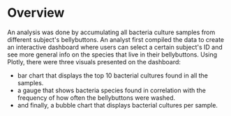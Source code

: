 # Overview
An analysis was done by accumulating all bacteria culture samples from different subject's bellybuttons. 
An analyst first compiled the data to create an interactive dashboard where users can select a certain subject's ID and see more general info on the species that live in their bellybuttons. 
Using Plotly, there were three visuals presented on the dashboard:
- bar chart that displays the top 10 bacterial cultures found in all the samples.
- a gauge that shows bacteria species found in correlation with the frequency of how often the bellybuttons were washed. 
- and finally, a bubble chart that displays bacterial cultures per sample.

